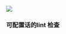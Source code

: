 [![](https://jitpack.io/v/litchicoder/android-lint-check.svg)](https://jitpack.io/#litchicoder/android-lint-check)

### 可配置话的lint 检查

